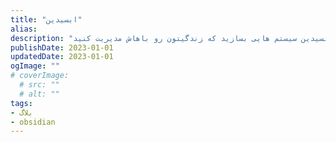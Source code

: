```yaml
---
title: "ابسیدین"
alias: 
description: "بهتون یاد میدم که چطور با ابسیدین سیستم هایی بسازید که زندگیتون رو باهاش مدیریت کنید."
publishDate: 2023-01-01
updatedDate: 2023-01-01
ogImage: ""
# coverImage: 
  # src: ""
  # alt: ""
tags: 
- بلاگ
- obsidian
---
```




